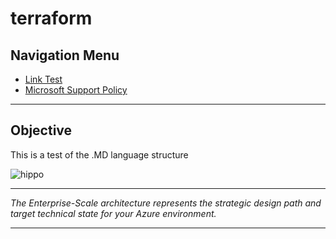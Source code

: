 # terraform

## Navigation Menu

* [Link Test](https://www.bing.be)
* [Microsoft Support Policy](./SUPPORT.md)

---

## Objective

This is a test of the .MD language structure

![hippo](https://github.githubassets.com/images/modules/logos_page/Octocat.png)

---

_The Enterprise-Scale architecture represents the strategic design path and target technical state for your Azure environment._

---
